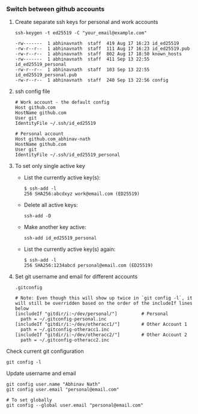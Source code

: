 ### Switch between github accounts


1. Create separate ssh keys for personal and work accounts

   ```shell
   ssh-keygen -t ed25519 -C "your_email@example.com"
   ```

   ```shell
   -rw-------  1 abhinavnath  staff  419 Aug 17 16:23 id_ed25519
   -rw-r--r--  1 abhinavnath  staff  111 Aug 17 16:23 id_ed25519.pub
   -rw-r--r--  1 abhinavnath  staff  802 Aug 17 18:50 known_hosts
   -rw-------  1 abhinavnath  staff  411 Sep 13 22:55 id_ed25519_personal
   -rw-r--r--  1 abhinavnath  staff  103 Sep 13 22:55 id_ed25519_personal.pub
   -rw-r--r--  1 abhinavnath  staff  240 Sep 13 22:56 config
   ```


2. ssh config file

   ```shell
   # Work account - the default config
   Host github.com
   HostName github.com
   User git
   IdentityFile ~/.ssh/id_ed25519

   # Personal account
   Host github.com_abhinav-nath
   HostName github.com
   User git
   IdentityFile ~/.ssh/id_ed25519_personal
   ```


3. To set only single active key

   - List the currently active key(s):

     ```shell
     $ ssh-add -l
     256 SHA256:abcdxyz work@email.com (ED25519)
     ```

   - Delete all active keys:

     ```shell
     ssh-add -D
     ```

   - Make another key active:

     ```shell
     ssh-add id_ed25519_personal
     ```

   - List the currently active key(s) again:

     ```shell
     $ ssh-add -l
     256 SHA256:1234abcd personal@email.com (ED25519)
     ```


4. Set git username and email for different accounts

   `.gitconfig`

   ```shell
   # Note: Even though this will show up twice in `git config -l`, it will still be overridden based on the order of the includeIf lines below
   [includeIf "gitdir/i:~/dev/personal/"]         # Personal
     path = ~/.gitconfig-personal.inc
   [includeIf "gitdir/i:~/dev/otheracc1/"]        # Other Account 1
     path = ~/.gitconfig-otheracc1.inc
   [includeIf "gitdir/i:~/dev/otheracc2/"]        # Other Account 2
     path = ~/.gitconfig-otheracc2.inc
   ```


Check current git configuration

```shell
git config -l
```

Update username and email

```shell
git config user.name "Abhinav Nath"
git config user.email "personal@email.com"
     
# To set globally
git config --global user.email "personal@email.com"
```
